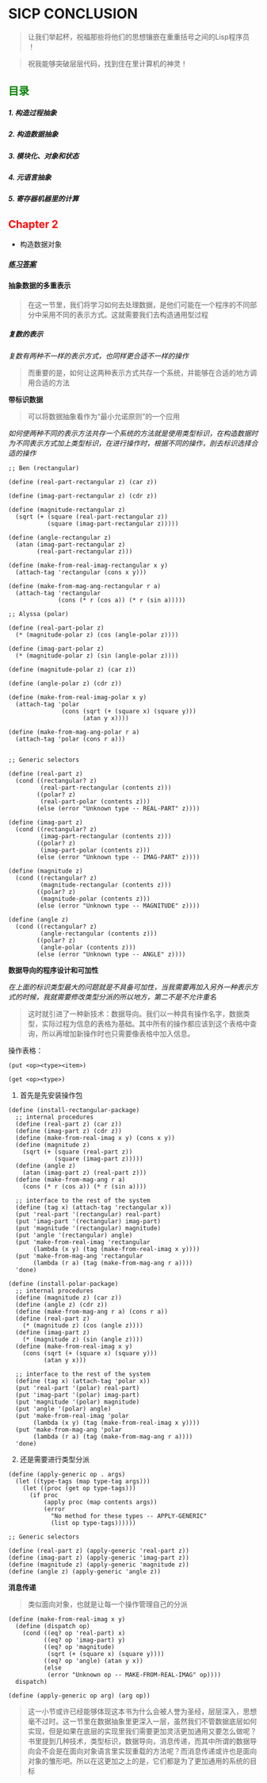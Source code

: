 # **SICP CONCLUSION**

> 让我们举起杯，祝福那些将他们的思想镶嵌在重重括号之间的Lisp程序员 ！

> 祝我能够突破层层代码，找到住在里计算机的神灵！

## **<font color = "green">目录</font>**
##### 1. 构造过程抽象
##### 2. 构造数据抽象
##### 3. 模块化、对象和状态
##### 4. 元语言抽象
##### 5. 寄存器机器里的计算

## **<font color = "red">Chapter 2</font>**
- 构造数据对象

##### [练习答案](https://github.com/dejavudwh/SICP-Exercise)

#### 抽象数据的多重表示

> 在这一节里，我们将学习如何去处理数据，是他们可能在一个程序的不同部分中采用不同的表示方式。这就需要我们去构造通用型过程

##### 复数的表示

*复数有两种不一样的表示方式，也同样更合适不一样的操作*

> 而重要的是，如何让这两种表示方式共存一个系统，并能够在合适的地方调用合适的方法

**带标识数据**

> 可以将数据抽象看作为“最小允诺原则”的一个应用

*如何使两种不同的表示方法共存一个系统的方法就是使用类型标识，在构造数据时为不同表示方式加上类型标识，在进行操作时，根据不同的操作，剖去标识选择合适的操作*

```
;; Ben (rectangular)

(define (real-part-rectangular z) (car z))

(define (imag-part-rectangular z) (cdr z))

(define (magnitude-rectangular z)
  (sqrt (+ (square (real-part-rectangular z))
           (square (imag-part-rectangular z)))))

(define (angle-rectangular z)
  (atan (imag-part-rectangular z)
        (real-part-rectangular z)))

(define (make-from-real-imag-rectangular x y)
  (attach-tag 'rectangular (cons x y)))

(define (make-from-mag-ang-rectangular r a)
  (attach-tag 'rectangular
              (cons (* r (cos a)) (* r (sin a)))))

;; Alyssa (polar)

(define (real-part-polar z)
  (* (magnitude-polar z) (cos (angle-polar z))))

(define (imag-part-polar z)
  (* (magnitude-polar z) (sin (angle-polar z))))

(define (magnitude-polar z) (car z))

(define (angle-polar z) (cdr z))

(define (make-from-real-imag-polar x y)
  (attach-tag 'polar
               (cons (sqrt (+ (square x) (square y)))
                     (atan y x))))

(define (make-from-mag-ang-polar r a)
  (attach-tag 'polar (cons r a)))


;; Generic selectors

(define (real-part z)
  (cond ((rectangular? z)
         (real-part-rectangular (contents z)))
        ((polar? z)
         (real-part-polar (contents z)))
        (else (error "Unknown type -- REAL-PART" z))))

(define (imag-part z)
  (cond ((rectangular? z)
         (imag-part-rectangular (contents z)))
        ((polar? z)
         (imag-part-polar (contents z)))
        (else (error "Unknown type -- IMAG-PART" z))))

(define (magnitude z)
  (cond ((rectangular? z)
         (magnitude-rectangular (contents z)))
        ((polar? z)
         (magnitude-polar (contents z)))
        (else (error "Unknown type -- MAGNITUDE" z))))

(define (angle z)
  (cond ((rectangular? z)
         (angle-rectangular (contents z)))
        ((polar? z)
         (angle-polar (contents z)))
        (else (error "Unknown type -- ANGLE" z))))

```

**数据导向的程序设计和可加性**

*在上面的标识类型最大的问题就是不具备可加性，当我需要再加入另外一种表示方式的时候，我就需要修改类型分派的所以地方，第二不是不允许重名*

> 这时就引进了一种新技术：数据导向。我们以一种具有操作名字，数据类型，实际过程为信息的表格为基础。其中所有的操作都应该到这个表格中查询，所以再增加新操作时也只需要像表格中加入信息。

操作表格：

`(put <op><type><item>)`

`(get <op><type>)`

1. 首先是先安装操作包

```
(define (install-rectangular-package)
  ;; internal procedures
  (define (real-part z) (car z))
  (define (imag-part z) (cdr z))
  (define (make-from-real-imag x y) (cons x y))
  (define (magnitude z)
    (sqrt (+ (square (real-part z))
             (square (imag-part z)))))
  (define (angle z)
    (atan (imag-part z) (real-part z)))
  (define (make-from-mag-ang r a)
    (cons (* r (cos a)) (* r (sin a))))

  ;; interface to the rest of the system
  (define (tag x) (attach-tag 'rectangular x))
  (put 'real-part '(rectangular) real-part)
  (put 'imag-part '(rectangular) imag-part)
  (put 'magnitude '(rectangular) magnitude)
  (put 'angle '(rectangular) angle)
  (put 'make-from-real-imag 'rectangular
       (lambda (x y) (tag (make-from-real-imag x y))))
  (put 'make-from-mag-ang 'rectangular
       (lambda (r a) (tag (make-from-mag-ang r a))))
  'done)

(define (install-polar-package)
  ;; internal procedures
  (define (magnitude z) (car z))
  (define (angle z) (cdr z))
  (define (make-from-mag-ang r a) (cons r a))
  (define (real-part z)
    (* (magnitude z) (cos (angle z))))
  (define (imag-part z)
    (* (magnitude z) (sin (angle z))))
  (define (make-from-real-imag x y)
    (cons (sqrt (+ (square x) (square y)))
          (atan y x)))

  ;; interface to the rest of the system
  (define (tag x) (attach-tag 'polar x))
  (put 'real-part '(polar) real-part)
  (put 'imag-part '(polar) imag-part)
  (put 'magnitude '(polar) magnitude)
  (put 'angle '(polar) angle)
  (put 'make-from-real-imag 'polar
       (lambda (x y) (tag (make-from-real-imag x y))))
  (put 'make-from-mag-ang 'polar
       (lambda (r a) (tag (make-from-mag-ang r a))))
  'done)
```

2. 还是需要进行类型分派

```
(define (apply-generic op . args)
  (let ((type-tags (map type-tag args)))
    (let ((proc (get op type-tags)))
      (if proc
          (apply proc (map contents args))
          (error
            "No method for these types -- APPLY-GENERIC"
            (list op type-tags))))))

;; Generic selectors

(define (real-part z) (apply-generic 'real-part z))
(define (imag-part z) (apply-generic 'imag-part z))
(define (magnitude z) (apply-generic 'magnitude z))
(define (angle z) (apply-generic 'angle z))
```

**消息传递**

> 类似面向对象，也就是让每一个操作管理自己的分派

```
(define (make-from-real-imag x y)
  (define (dispatch op)
    (cond ((eq? op 'real-part) x)
          ((eq? op 'imag-part) y)
          ((eq? op 'magnitude)
           (sqrt (+ (square x) (square y))))
          ((eq? op 'angle) (atan y x))
          (else
           (error "Unknown op -- MAKE-FROM-REAL-IMAG" op))))
  dispatch)

(define (apply-generic op arg) (arg op))
```

> 这一小节或许已经能够体现这本书为什么会被人誉为圣经，层层深入，思想毫不过时。这一节里在数据抽象里更深入一层，虽然我们不管数据底层如何实现，但是如果在底层的实现里我们需要更加灵活更加通用又要怎么做呢？书里提到几种技术，类型标识，数据导向，消息传递，而其中所谓的数据导向会不会是在面向对象语言里实现重载的方法呢？而消息传递或许也是面向对象的雏形吧。所以在这更加之上的是，它们都是为了更加通用的系统的目标
